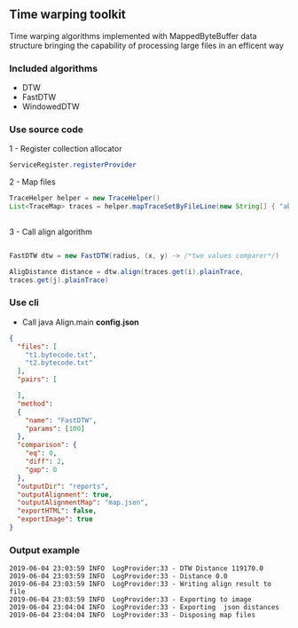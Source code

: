 ## Time warping toolkit

Time warping algorithms implemented with MappedByteBuffer data structure bringing the capability of processing large files in an efficent way 

### Included algorithms
- DTW
- FastDTW
- WindowedDTW

### Use source code

1 - Register collection allocator

```java
ServiceRegister.registerProvider
```

2 - Map files
```java
TraceHelper helper = new TraceHelper()
List<TraceMap> traces = helper.mapTraceSetByFileLine(new String[] { "absolute_path1.txt", "absolute_path2.txt"}, false);
        
```

3 - Call align algorithm

```java

FastDTW dtw = new FastDTW(radius, (x, y) -> /*two values comparer*/)

AligDistance distance = dtw.align(traces.get(i).plainTrace,
traces.get(j).plainTrace)

```

### Use cli

- Call java Align.main **config.json**

```json
{
  "files": [
    "t1.bytecode.txt",
    "t2.bytecode.txt"
  ],
  "pairs": [

  ],
  "method":
  {
    "name": "FastDTW",
    "params": [100]
  },
  "comparison": {
    "eq": 0,
    "diff": 2,
    "gap": 0
  },
  "outputDir": "reports",
  "outputAlignment": true,
  "outputAlignmentMap": "map.json",
  "exportHTML": false,
  "exportImage": true
}

```

### Output example

```
2019-06-04 23:03:59 INFO  LogProvider:33 - DTW Distance 119170.0
2019-06-04 23:03:59 INFO  LogProvider:33 - Distance 0.0
2019-06-04 23:03:59 INFO  LogProvider:33 - Writing align result to file
2019-06-04 23:03:59 INFO  LogProvider:33 - Exporting to image
2019-06-04 23:04:04 INFO  LogProvider:33 - Exporting  json distances
2019-06-04 23:04:04 INFO  LogProvider:33 - Disposing map files
```
